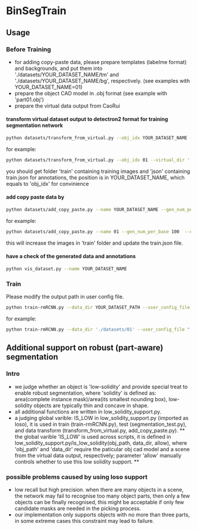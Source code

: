 # BinSegTrain
## Usage
### Before Training
- for adding copy-paste data, please prepare templates (labelme format) and backgrounds, and put them into './datasets/YOUR_DATASET_NAME/tm' and './datasets/YOUR_DATASET_NAME/bg', respectively.  (see examples with YOUR_DATASET_NAME=01)
- prepare the object CAD model in .obj format (see example with 'part01.obj')
- prepare the virtual data output from CaoRui

#### transform virtual dataset output to detectron2 format for training segmentation network
```bash
python datasets/transform_from_virtual.py --obj_idx YOUR_DATASET_NAME --virtual_dir DIRECTORY_OF_VIRTUAL_DATA --obj_path PATH_OF_CAD_MODEL --oc VISIBILITY_THRESHOLD
````
for example:
```bash
python datasets/transform_from_virtual.py --obj_idx 01 --virtual_dir '../example_virtual_data_output/' --obj_path './part01.obj' --oc 0.8
````
you should get folder 'train' containing training images and 'json' containing train.json for annotations, the position is in YOUR_DATASET_NAME, which equals to 'obj_idx' for convinience

#### add copy paste data by 
```bash
python datasets/add_copy_paste.py --name YOUR_DATASET_NAME --gen_num_per_base NUMBER_OF_OUTPUT_IMAGES_FOR_EACH_BACKGROUND_IMAGE  --oc VISIBILITY_THRESHOLD
````
for example:
```bash
python datasets/add_copy_paste.py --name 01 --gen_num_per_base 100  --oc 0.8
````
this will increase the images in 'train' folder and update the train.json file.

#### have a check of the generated data and annotations
```bash
python vis_dataset.py --name YOUR_DATASET_NAME 
````
### Train
Please modify the output path in user config file.
```bash
python train-rmRCNN.py --data_dir YOUR_DATASET_PATH --user_config_file YOUR_CONFIG_PATH 
````
for example:
```bash
python train-rmRCNN.py --data_dir './datasets/01' --user_config_file "./configs/user_rmRCNN.yaml" 
````
## Additional support on robust (part-aware) segmentation
### Intro
- we judge whether an object is 'low-solidity' and provide special treat to enable robust segmentation, where 'solidity' is defined as: area(complete instance mask)/area(its smallest nounding box), low-solidity objects are typically thin and concave in shape.
- all additional functions are written in low_solidity_support.py.
- a judging global varible: IS_LOW in low_solidity_support.py (imported as loso), it is used in train (train-rmRCNN.py), test (segmentation_test.py), and data transform (transform_from_virtual.py, add_copy_paste.py). ** the global varible 'IS_LOW' is used across scripts, it is defined in low_solidity_support.py/is_low_solidity(obj_path, data_dir, allow), where 'obj_path' and 'data_dir' require the paticular obj cad model and a scene from the virtual data output, respectively; parameter 'allow' manually controls whether to use this low solidity support. **
### possible problems caused by using loso support
- low recall but high precision. when there are many objects in a scene, the network may fail to recognise too many object parts, then only a few objects can be finally recognised, this might be acceptable if only few candidate masks are needed in the picking process.
- our implementation only supports objects with no more than three parts, in some extreme cases this constraint may lead to failure.
 
